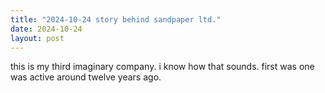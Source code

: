 ```yaml
---
title: "2024-10-24 story behind sandpaper ltd."
date: 2024-10-24
layout: post
---
```


this is my third imaginary company. i know how that sounds. first was one was active around twelve years ago. 